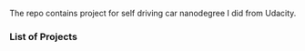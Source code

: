 The repo contains project for self driving car nanodegree I did from Udacity.

### List of Projects
